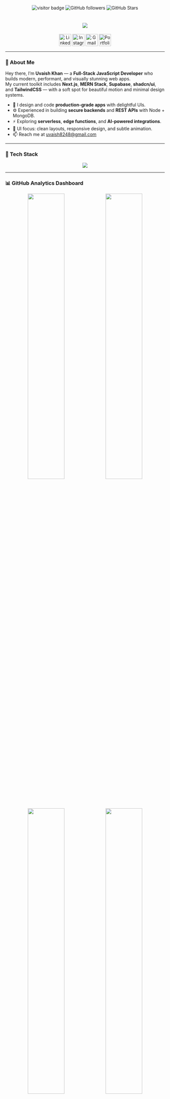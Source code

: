 <!-- Profile Visitor & Followers -->
<p align="center">
  <img src="https://visitor-badge.laobi.icu/badge?page_id=UvaishKhan7.UvaishKhan7" alt="visitor badge"/>
  <img src="https://img.shields.io/github/followers/UvaishKhan7?color=00C3FF&logo=github&style=flat-square" alt="GitHub followers"/>
  <img src="https://img.shields.io/github/stars/UvaishKhan7?color=00C3FF&logo=github&style=flat-square" alt="GitHub Stars"/>
</p>

<!-- Typing Animation -->
<h1 align="center">
  <a href="https://git.io/typing-svg">
    <img src="https://readme-typing-svg.herokuapp.com?font=Fira+Code&size=28&pause=1000&color=00C3FF&center=true&vCenter=true&width=650&lines=Hey,+I'm+Uvaish+Khan+👋;Full-Stack+Developer+%7C+MERN+%7C+Next.js;Loves+Minimal+Design+%26+Animations;Always+Learning,+Always+Building!">
  </a>
</h1>

<!-- Socials -->
<p align="center">
  <a href="https://www.linkedin.com/in/UvaishKhan7/" title="LinkedIn"><img src="https://skillicons.dev/icons?i=linkedin" width="38" alt="LinkedIn"/></a>
  <a href="https://www.instagram.com/uvaish.khan/" title="Instagram"><img src="https://skillicons.dev/icons?i=instagram" width="38" alt="Instagram"/></a>
  <a href="mailto:uvaish8248@gmail.com" title="Email"><img src="https://skillicons.dev/icons?i=gmail" width="38" alt="Gmail"/></a>
  <a href="https://uvaishk.vercel.app" title="Portfolio"><img src="https://skillicons.dev/icons?i=vercel" width="38" alt="Portfolio"/></a>
</p>

---

### 🧠 About Me

Hey there, I’m **Uvaish Khan** — a **Full-Stack JavaScript Developer** who builds modern, performant, and visually stunning web apps.  
My current toolkit includes **Next.js**, **MERN Stack**, **Supabase**, **shadcn/ui**, and **TailwindCSS** — with a soft spot for beautiful motion and minimal design systems.

- 🧩 I design and code **production-grade apps** with delightful UIs.  
- ⚙️ Experienced in building **secure backends** and **REST APIs** with Node + MongoDB.  
- ⚡ Exploring **serverless**, **edge functions**, and **AI-powered integrations**.  
- 🎨 UI focus: clean layouts, responsive design, and subtle animation.  
- 📫 Reach me at [uvaish8248@gmail.com](mailto:uvaish8248@gmail.com)

---

### 🧰 Tech Stack

<p align="center">
  <img src="https://skillicons.dev/icons?i=js,ts,react,nextjs,nodejs,express,mongodb,supabase,tailwind,shadcn,materialui,git,github,vercel,vscode,figma,cloudflare,postman" />
</p>

---

### 📊 GitHub Analytics Dashboard

<div align="center">
  
  <img width="48%" src="https://github-readme-stats.vercel.app/api?username=UvaishKhan7&show_icons=true&theme=tokyonight&count_private=true&hide_border=true" />
  <img width="48%" src="https://github-readme-streak-stats.herokuapp.com/?user=UvaishKhan7&theme=tokyonight&hide_border=true" />

  <br><br>

  <img width="48%" src="https://github-readme-stats.vercel.app/api/top-langs/?username=UvaishKhan7&layout=compact&langs_count=10&theme=tokyonight&hide_border=true" />
  <img width="48%" src="https://github-profile-summary-cards.vercel.app/api/cards/repos-per-language?username=UvaishKhan7&theme=tokyonight" />

</div>

---

### 📈 Contribution Analytics

<p align="center">
  <img src="https://github-readme-activity-graph.vercel.app/graph?username=UvaishKhan7&theme=react-dark&hide_border=true&bg_color=0D1117&color=00C3FF&line=00C3FF&point=FFFFFF" alt="GitHub Activity Graph"/>
</p>

---

### ⚔️ Codewars Rank

<p align="center">
  <img src="https://www.codewars.com/users/UvaishKhan7/badges/large" alt="Codewars Badge" />
</p>

---

### 🚀 Current Focus

- 🧱 Building full-stack apps with **Next.js App Router** and **Server Actions**
- 🧭 Learning **Supabase edge functions** & **authentication flows**
- 🎬 Creating reusable **shadcn/ui** + **Tailwind** component libraries
- 🧠 Experimenting with **AI APIs** in full-stack projects

---

### 🪶 Quote

> “First, solve the problem. Then, write the code beautifully.”  
> — *John Johnson*

---

<p align="center">
  <i>Thanks for visiting! Drop a ⭐ on my repositories if you find something useful.</i>
</p>
